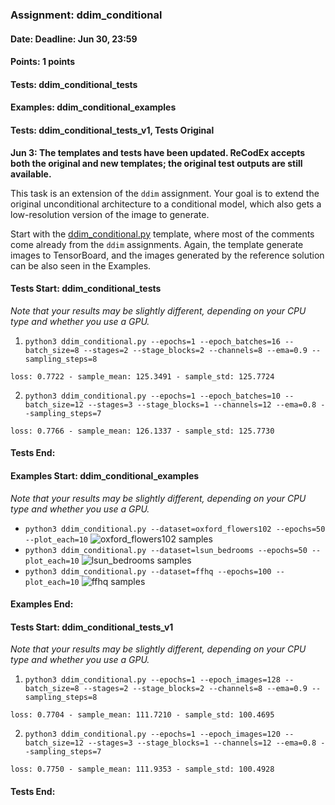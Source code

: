 ### Assignment: ddim_conditional
#### Date: Deadline: Jun 30, 23:59
#### Points: 1 points
#### Tests: ddim_conditional_tests
#### Examples: ddim_conditional_examples
#### Tests: ddim_conditional_tests_v1, Tests Original

**Jun 3: The templates and tests have been updated. ReCodEx accepts both the
original and new templates; the original test outputs are still available.**

This task is an extension of the `ddim` assignment. Your goal is to extend the
original unconditional architecture to a conditional model, which also gets
a low-resolution version of the image to generate.

Start with the [ddim_conditional.py](https://github.com/ufal/npfl114/tree/master/labs/14/ddim_conditional.py)
template, where most of the comments come already from the `ddim` assignments.
Again, the template generate images to TensorBoard, and the images generated by
the reference solution can be also seen in the Examples.

#### Tests Start: ddim_conditional_tests
_Note that your results may be slightly different, depending on your CPU type and whether you use a GPU._
1. `python3 ddim_conditional.py --epochs=1 --epoch_batches=16 --batch_size=8 --stages=2 --stage_blocks=2 --channels=8 --ema=0.9 --sampling_steps=8`
```
loss: 0.7722 - sample_mean: 125.3491 - sample_std: 125.7724
```
2. `python3 ddim_conditional.py --epochs=1 --epoch_batches=10 --batch_size=12 --stages=3 --stage_blocks=1 --channels=12 --ema=0.8 --sampling_steps=7`
```
loss: 0.7766 - sample_mean: 126.1337 - sample_std: 125.7730
```
#### Tests End:
#### Examples Start: ddim_conditional_examples
_Note that your results may be slightly different, depending on your CPU type and whether you use a GPU._
- `python3 ddim_conditional.py --dataset=oxford_flowers102 --epochs=50 --plot_each=10`
![oxford_flowers102 samples](https://ufal.mff.cuni.cz/~straka/courses/npfl114/2223/demos/ddim_conditional-oxford_flowers102.jpg)
- `python3 ddim_conditional.py --dataset=lsun_bedrooms --epochs=50 --plot_each=10`
![lsun_bedrooms samples](https://ufal.mff.cuni.cz/~straka/courses/npfl114/2223/demos/ddim_conditional-lsun_bedrooms.jpg)
- `python3 ddim_conditional.py --dataset=ffhq --epochs=100 --plot_each=10`
![ffhq samples](https://ufal.mff.cuni.cz/~straka/courses/npfl114/2223/demos/ddim_conditional-ffhq.jpg)
#### Examples End:
#### Tests Start: ddim_conditional_tests_v1
_Note that your results may be slightly different, depending on your CPU type and whether you use a GPU._
1. `python3 ddim_conditional.py --epochs=1 --epoch_images=128 --batch_size=8 --stages=2 --stage_blocks=2 --channels=8 --ema=0.9 --sampling_steps=8`
```
loss: 0.7704 - sample_mean: 111.7210 - sample_std: 100.4695
```
2. `python3 ddim_conditional.py --epochs=1 --epoch_images=120 --batch_size=12 --stages=3 --stage_blocks=1 --channels=12 --ema=0.8 --sampling_steps=7`
```
loss: 0.7750 - sample_mean: 111.9353 - sample_std: 100.4928
```
#### Tests End:
